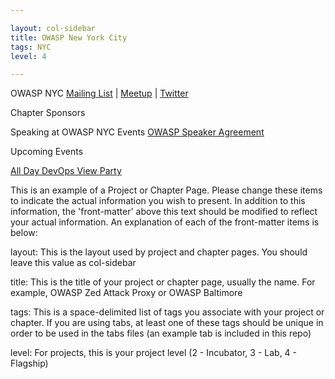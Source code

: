 ```yaml
---

layout: col-sidebar
title: OWASP New York City
tags: NYC
level: 4

---
```


OWASP NYC
[Mailing List](https://groups.google.com/a/owasp.org/forum/?hl=en#!forum/new-york-chapter) |
[Meetup](https://www.meetup.com/owaspnyc/) |
[Twitter](https://twitter.com/owaspnyc)

Chapter Sponsors

Speaking at OWASP NYC Events
[OWASP Speaker Agreement](https://www.owasp.org/index.php/Speaker_Agreement)

Upcoming Events

[All Day DevOps View Party](https://www.meetup.com/owaspnyc/events/265080090/)


This is an example of a Project or Chapter Page.  Please change these items to indicate the actual information you wish to present.  In addition to this information, the 'front-matter' above this text should be modified to reflect your actual information.  An explanation of each of the front-matter items is below:

layout: This is the layout used by project and chapter pages.  You should leave this value as col-sidebar

title: This is the title of your project or chapter page, usually the name.  For example, OWASP Zed Attack Proxy or OWASP Baltimore

tags: This is a space-delimited list of tags you associate with your project or chapter.  If you are using tabs, at least one of these tags should be unique in order to be used in the tabs files (an example tab is included in this repo) 

level: For projects, this is your project level (2 - Incubator, 3 - Lab, 4 - Flagship)

